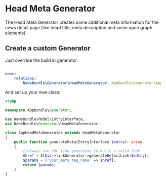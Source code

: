 # Head Meta Generator
The Head Meta Generator creates some additional meta information for the news detail page (like head title, meta description and some open graph elements).

## Create a custom Generator
Just override the build in generator:

```yaml

news:
    relations:
        NewsBundle\Generator\HeadMetaGenerator: AppBundle\Generator\AppHeadMetaGenerator
```

And set up your new class:

```php
<?php

namespace AppBundle\Generator;

use NewsBundle\Model\EntryInterface;
use NewsBundle\Generator\HeadMetaGenerator;

class AppHeadMetaGenerator extends HeadMetaGenerator
{
    public function generateMeta(EntryInterface $entry): array
    {
        //always use the link generator to build a valid link
        $href = $this->linkGenerator->generateDetailLink($entry);
        $params = ['your_meta_tag_name' => $href];
        return $params;
    }
}
```